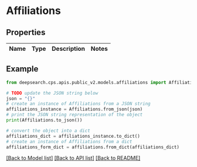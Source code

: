# Affiliations


## Properties

Name | Type | Description | Notes
------------ | ------------- | ------------- | -------------

## Example

```python
from deepsearch.cps.apis.public_v2.models.affiliations import Affiliations

# TODO update the JSON string below
json = "{}"
# create an instance of Affiliations from a JSON string
affiliations_instance = Affiliations.from_json(json)
# print the JSON string representation of the object
print(Affiliations.to_json())

# convert the object into a dict
affiliations_dict = affiliations_instance.to_dict()
# create an instance of Affiliations from a dict
affiliations_form_dict = affiliations.from_dict(affiliations_dict)
```
[[Back to Model list]](../README.md#documentation-for-models) [[Back to API list]](../README.md#documentation-for-api-endpoints) [[Back to README]](../README.md)


